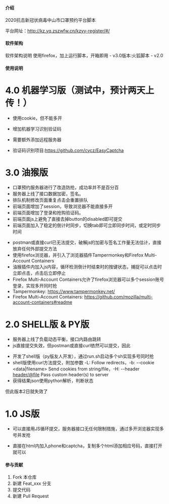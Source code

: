 #

#### 介绍
2020抗击新冠状病毒中山市口罩预约平台脚本

平台网址：http://kz.yq.zszwfw.cn/kzyy-register/#/

#### 软件架构
软件架构说明
    使用firefox，加上运行脚本，开箱即用
     - v3.0版本:火狐脚本
      - v2.0
#### 使用说明

# 4.0 机器学习版（测试中，预计两天上传！）
- 使用cookie，但不能多开
- 增加机器学习识别验证码
- 需要额外添加远程服务器

- 验证码识别项目:https://github.com/cycz/EasyCaptcha

# 3.0 油猴版
- 口罩预约服务器进行了改造防抢，成功率并不是百分百
- 服务器上线了接口数据加密，签名。
- 排队机制修改页面重复点击会重置排队
- 前端页面增加了session，导致浏览器不能直接多开
- 前端页面增加了登录和抢购验证码。
- 前端页面js上避免了直接去掉button的disabled即可提交
- 前端页面加入了稳定的倒计时同步，切换tab即可立即同步时间，或定时同步时间

* postman或直接curl已无法提交，破解js的加密与签名工作量无法估计，直接放弃任何外部提交方法
* 使用firefox浏览器，并引入了浏览器插件Tampermonkey和Firefox Multi-Account Containers
* 油猴插件内加入js内容，循环检测倒计时结束时的按键状态，捕捉可以点击时立即点击，点击后立即停止
* Firefox Multi-Account Containers允许了firefox浏览器可以多个session账号登录，实现多开同时抢
* Tampermonkey: https://www.tampermonkey.net/
* Firefox Multi-Account Containers: https://github.com/mozilla/multi-account-containers#readme





# 2.0 SHELL版 & PY版
- 服务器上线了负载动态平衡，接口内路由跳转
- js直接提交失效，但postman或直接curl依然可以提交，因此

* 开发了shell版（py版友人开发），通过run.sh启动多个sh实现多号同时抢
* shell版使用curl方法提交，附加参数 -L: Follow redirects，-b: --cookie <data|filename> Send cookies from string/file，-H: --header <header/@file> Pass custom header(s) to server
* 获得结果json使用python解析，判断状态

但此版本2日就失效了





# 1.0 JS版
- 可以直接用JS循环提交，服务器接口无任何限制措施，通过多开浏览器实现多号并发抢

* 直接在html内加入phone和captcha，复制多个html添加相应号码，直接打开就可以

#### 参与贡献

1.  Fork 本仓库
2.  新建 Feat_xxx 分支
3.  提交代码
4.  新建 Pull Request


